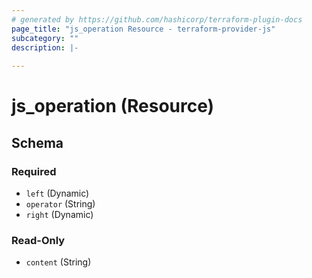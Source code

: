 ```yaml
---
# generated by https://github.com/hashicorp/terraform-plugin-docs
page_title: "js_operation Resource - terraform-provider-js"
subcategory: ""
description: |-
  
---
```


# js_operation (Resource)





<!-- schema generated by tfplugindocs -->
## Schema

### Required

- `left` (Dynamic)
- `operator` (String)
- `right` (Dynamic)

### Read-Only

- `content` (String)

